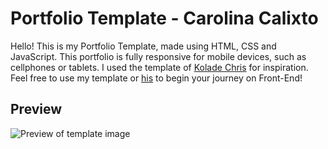 # Portfolio Template - Carolina Calixto

Hello! This is my Portfolio Template, made using HTML, CSS and JavaScript. This portfolio is fully responsive for mobile devices, such as cellphones or tablets. 
I used the template of [Kolade Chris](https://github.com/Ksound22) for inspiration. Feel free to use my template or [his](https://www.freecodecamp.org/news/how-to-build-a-developer-portfolio-website/) to begin your journey on Front-End!

## Preview
![Preview of template image](https://cdn.discordapp.com/attachments/869389801843990528/1021108289997635594/screencapture-carolinacalixtodev-netlify-app-2022-09-18-14_19_14.png)
